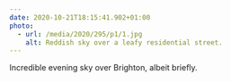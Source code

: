 ```yaml
---
date: 2020-10-21T18:15:41.902+01:00
photo:
  - url: /media/2020/295/p1/1.jpg
    alt: Reddish sky over a leafy residential street.
---
```


Incredible evening sky over Brighton, albeit briefly.
